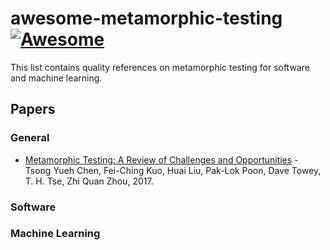 # awesome-metamorphic-testing [![Awesome](https://awesome.re/badge.svg)](https://awesome.re)

This list contains quality references on metamorphic testing for software and machine learning.

## Papers

### General

- [Metamorphic Testing: A Review of Challenges and Opportunities](http://eprints.nottingham.ac.uk/51607/1/__MTChallOpporCSUR.accepted.20170922.pdf) - Tsong Yueh Chen, Fei-Ching Kuo, Huai Liu, Pak-Lok Poon, Dave Towey, T. H. Tse, Zhi Quan Zhou, 2017.

### Software

### Machine Learning
